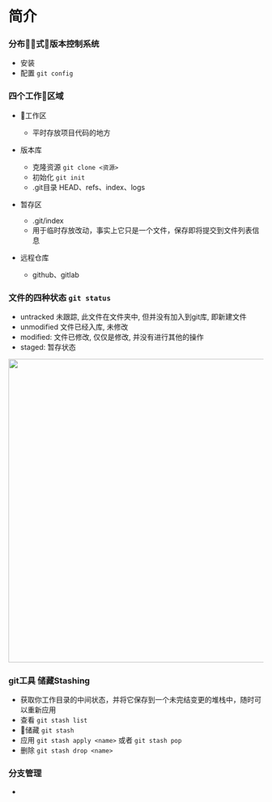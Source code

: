# 简介
### 分布式版本控制系统
  - 安装
  - 配置 `git config`

### 四个工作区域
+ 工作区
  - 平时存放项目代码的地方

+ 版本库
  - 克隆资源 `git clone <资源>` 
  - 初始化 `git init` 
  - .git目录 HEAD、refs、index、logs

+ 暂存区
  - .git/index
  - 用于临时存放改动，事实上它只是一个文件，保存即将提交到文件列表信息

+ 远程仓库
  - github、gitlab

### 文件的四种状态 `git status`
  + untracked 未跟踪, 此文件在文件夹中, 但并没有加入到git库, 即新建文件
  + unmodified 文件已经入库, 未修改
  + modified: 文件已修改, 仅仅是修改, 并没有进行其他的操作
  + staged: 暂存状态
  <img src="images/status.png" width="600"/>

### git工具 储藏Stashing
  + 获取你工作目录的中间状态，并将它保存到一个未完结变更的堆栈中，随时可以重新应用
  + 查看 `git stash list`
  + 储藏 `git stash`
  + 应用 `git stash apply <name>` 或者 `git stash pop`
  + 删除 `git stash drop <name>`

### 分支管理
  + 